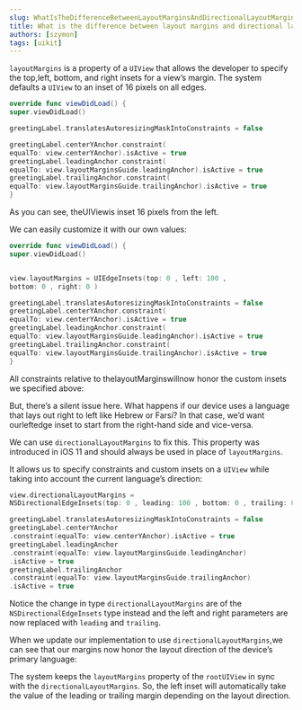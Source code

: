 ```yaml
---
slug: WhatIsTheDifferenceBetweenLayoutMarginsAndDirectionalLayoutMargins
title: What is the difference between layout margins and directional layout margins?
authors: [szymon]
tags: [uikit]
---
```


`layoutMargins` is a property of a `UIView` that allows the developer to specify the top,left, bottom, and right insets for a view’s margin. The system defaults a `UIView` to an inset of 16
pixels on all edges.

```swift
override func viewDidLoad() {
super.viewDidLoad()

greetingLabel.translatesAutoresizingMaskIntoConstraints = false

greetingLabel.centerYAnchor.constraint(
equalTo: view.centerYAnchor).isActive = true
greetingLabel.leadingAnchor.constraint(
equalTo: view.layoutMarginsGuide.leadingAnchor).isActive = true
greetingLabel.trailingAnchor.constraint(
equalTo: view.layoutMarginsGuide.trailingAnchor).isActive = true
}
```

As you can see, theUIViewis inset 16 pixels from the left.

We can easily customize it with our own values:

```swift
override func viewDidLoad() {
super.viewDidLoad()


view.layoutMargins = UIEdgeInsets(top: 0 , left: 100 ,
bottom: 0 , right: 0 )

greetingLabel.translatesAutoresizingMaskIntoConstraints = false
greetingLabel.centerYAnchor.constraint(
equalTo: view.centerYAnchor).isActive = true
greetingLabel.leadingAnchor.constraint(
equalTo: view.layoutMarginsGuide.leadingAnchor).isActive = true
greetingLabel.trailingAnchor.constraint(
equalTo: view.layoutMarginsGuide.trailingAnchor).isActive = true
}
```

All constraints relative to thelayoutMarginswillnow honor the custom insets we specified
above:

But, there’s a silent issue here. What happens if our device uses a language that lays out right to left like Hebrew or Farsi? In that case, we’d want ourleftedge inset to start from the right-hand side and vice-versa.


We can use `directionalLayoutMargins` to fix this. This property was introduced in iOS 11 and should always be used in place of `layoutMargins`.

It allows us to specify constraints and custom insets on a `UIView` while taking into account the current language’s direction:
```swift
view.directionalLayoutMargins =
NSDirectionalEdgeInsets(top: 0 , leading: 100 , bottom: 0 , trailing: 0 )

greetingLabel.translatesAutoresizingMaskIntoConstraints = false
greetingLabel.centerYAnchor
.constraint(equalTo: view.centerYAnchor).isActive = true
greetingLabel.leadingAnchor
.constraint(equalTo: view.layoutMarginsGuide.leadingAnchor)
.isActive = true
greetingLabel.trailingAnchor
.constraint(equalTo: view.layoutMarginsGuide.trailingAnchor)
.isActive = true
```
Notice the change in type `directionalLayoutMargins` are of the
`NSDirectionalEdgeInsets` type instead and the left and right parameters are now replaced with `leading` and `trailing`.

When we update our implementation to use `directionalLayoutMargins`,we can see that our margins now honor the layout direction of the device’s primary language:

The system keeps the `layoutMargins` property of the `rootUIView` in sync with the `directionalLayoutMargins`. So, the left inset will automatically take the value of the leading or trailing margin depending on the layout direction.
